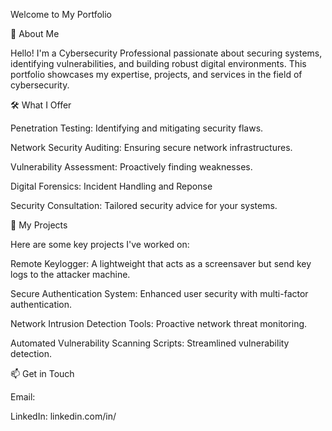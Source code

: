 Welcome to My Portfolio

👋 About Me

Hello! I'm a Cybersecurity Professional passionate about securing systems, identifying vulnerabilities, and building robust digital environments. This portfolio showcases my expertise, projects, and services in the field of cybersecurity.

🛠️ What I Offer

Penetration Testing: Identifying and mitigating security flaws.

Network Security Auditing: Ensuring secure network infrastructures.

Vulnerability Assessment: Proactively finding weaknesses.

Digital Forensics: Incident Handling and Reponse

Security Consultation: Tailored security advice for your systems.

🚀 My Projects

Here are some key projects I've worked on:

Remote Keylogger: A lightweight that acts as a screensaver but send key logs to the attacker machine.

Secure Authentication System: Enhanced user security with multi-factor authentication.

Network Intrusion Detection Tools: Proactive network threat monitoring.

Automated Vulnerability Scanning Scripts: Streamlined vulnerability detection.


📫 Get in Touch

Email: 

LinkedIn: linkedin.com/in/
